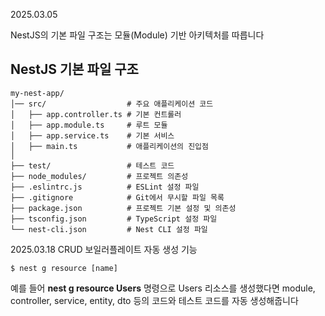 2025.03.05

NestJS의 기본 파일 구조는 모듈(Module) 기반 아키텍처를 따릅니다

## NestJS 기본 파일 구조
```
my-nest-app/
│── src/                  # 주요 애플리케이션 코드
│   ├── app.controller.ts # 기본 컨트롤러
│   ├── app.module.ts     # 루트 모듈
│   ├── app.service.ts    # 기본 서비스
│   ├── main.ts           # 애플리케이션의 진입점
│
├── test/                 # 테스트 코드
├── node_modules/         # 프로젝트 의존성
├── .eslintrc.js          # ESLint 설정 파일
├── .gitignore            # Git에서 무시할 파일 목록
├── package.json          # 프로젝트 기본 설정 및 의존성
├── tsconfig.json         # TypeScript 설정 파일
└── nest-cli.json         # Nest CLI 설정 파일

```

2025.03.18 
CRUD 보일러플레이트 자동 생성 기능
``` 
$ nest g resource [name]
```
예를 들어 **nest g resource Users** 명령으로 Users 리소스를 생성했다면 module, controller, service, entity, dto 등의 코드와 테스트 코드를 자동 생성해줍니다